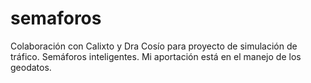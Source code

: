 # semaforos
Colaboración con Calixto y Dra Cosío para proyecto de simulación de tráfico. Semáforos inteligentes. Mi aportación está en el manejo de los geodatos.

